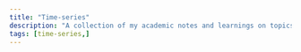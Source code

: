 ```yaml
---
title: "Time-series"
description: "A collection of my academic notes and learnings on topics ranging from statistics to advanced time-series analysis."
tags: [time-series,]
---
```


